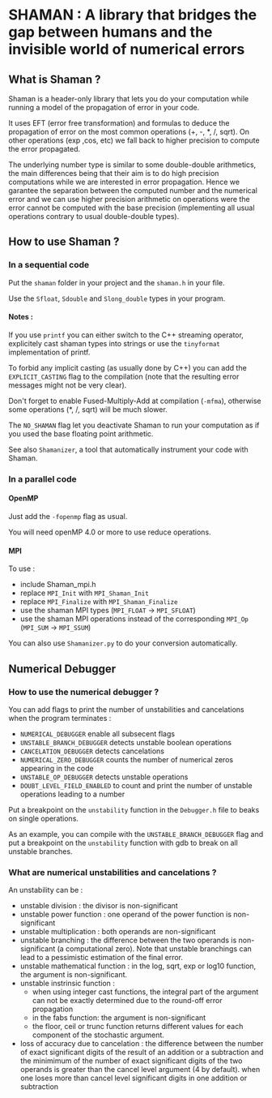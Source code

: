 # SHAMAN : A library that bridges the gap between humans and the invisible world of numerical errors

## What is Shaman ?

Shaman is a header-only library that lets you do your computation while running a model of the propagation of error in your code.

It uses EFT (error free transformation) and formulas to deduce the propagation of error on the most common operations (+, -, *, /, sqrt).
On other operations (exp ,cos, etc) we fall back to higher precision to compute the error propagated.

The underlying number type is similar to some double-double arithmetics, the main differences being that their aim is to do high precision computations while we are interested in error propagation.
Hence we garantee the separation between the computed number and the numerical error and we can use higher precision arithmetic on operations were the error cannot be computed with the base precision (implementing all usual operations contrary to usual double-double types).

## How to use Shaman ?

### In a sequential code

Put the `shaman` folder in your project and the `shaman.h` in your file.

Use the `Sfloat`, `Sdouble` and `Slong_double` types in your program.

#### Notes :

If you use `printf` you can either switch to the C++ streaming operator, explicitely cast shaman types into strings or use the `tinyformat` implementation of printf.

To forbid any implicit casting (as usually done by C++) you can add the `EXPLICIT_CASTING` flag to the compilation (note that the resulting error messages might not be very clear).

Don't forget to enable Fused-Multiply-Add at compilation (`-mfma`), otherwise some operations (*, /, sqrt) will be much slower.

The `NO_SHAMAN` flag let you deactivate Shaman to run your computation as if you used the base floating point arithmetic.

See also `Shamanizer`, a tool that automatically instrument your code with Shaman.

### In a parallel code

#### OpenMP

Just add the `-fopenmp` flag as usual.

You will need openMP 4.0 or more to use reduce operations.

#### MPI

To use :
- include Shaman_mpi.h
- replace `MPI_Init` with `MPI_Shaman_Init`
- replace `MPI_Finalize` with `MPI_Shaman_Finalize`
- use the shaman MPI types (`MPI_FLOAT` -> `MPI_SFLOAT`)
- use the shaman MPI operations instead of the corresponding `MPI_Op` (`MPI_SUM` -> `MPI_SSUM`)

You can also use `Shamanizer.py` to do your conversion automatically.

## Numerical Debugger

### How to use the numerical debugger ?

You can add flags to print the number of unstabilities and cancelations when the program terminates : 
- `NUMERICAL_DEBUGGER` enable all subsecent flags
- `UNSTABLE_BRANCH_DEBUGGER` detects unstable boolean operations
- `CANCELATION_DEBUGGER` detects cancelations
- `NUMERICAL_ZERO_DEBUGGER` counts the number of numerical zeros appearing in the code
- `UNSTABLE_OP_DEBUGGER` detects unstable operations
- `DOUBT_LEVEL_FIELD_ENABLED` to count and print the number of unstable operations leading to a number

Put a breakpoint on the `unstability` function in the `Debugger.h` file to beaks on single operations.

As an example, you can compile with the `UNSTABLE_BRANCH_DEBUGGER` flag and put a breakpoint on the `unstability` function with gdb to break on all unstable branches.

### What are numerical unstabilities and cancelations ?

An unstability can be :
- unstable division :
  the divisor is non-significant
- unstable power function :
  one operand of the power function is non-significant
- unstable multiplication :
  both operands are non-significant
- unstable branching :
  the difference between the two operands is non-significant (a computational zero).
  Note that unstable branchings can lead to a pessimistic estimation of the final error.
- unstable mathematical function :
  in the log, sqrt, exp or log10 function, the argument is non-significant.
- unstable instrinsic function :
  - when using integer cast functions, the integral part of the argument can not be exactly determined due to the round-off error propagation
  - in the fabs function: the argument is non-significant
  - the floor, ceil or trunc function returns different values for each component of the stochastic argument.
- loss of accuracy due to cancelation :
  the difference between the number of exact significant digits of the result of an addition or a subtraction
  and the minimimum of the number of exact significant digits of the two operands is greater than the cancel level argument (4 by default).
  when one loses more than cancel level significant digits in one addition or subtraction
